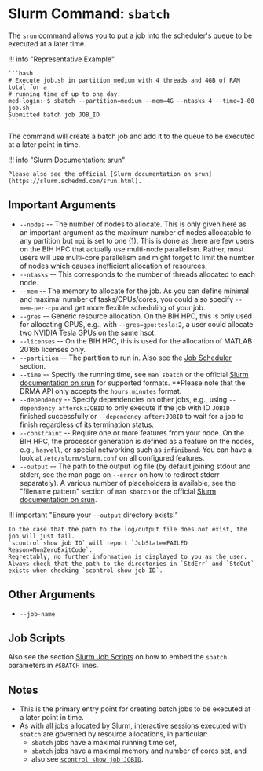 # Slurm Command: `sbatch`

The `srun` command allows you to put a job into the scheduler's queue to be executed at a later time.

!!! info "Representative Example"

    ```bash
    # Execute job.sh in partition medium with 4 threads and 4GB of RAM total for a
    # running time of up to one day.
    med-login:~$ sbatch --partition=medium --mem=4G --ntasks 4 --time=1-00 job.sh
    Submitted batch job JOB_ID
    ```

The command will create a batch job and add it to the queue to be executed at a later point in time.

!!! info "Slurm Documentation: srun"

    Please also see the official [Slurm documentation on srun](https://slurm.schedmd.com/srun.html).

## Important Arguments

- `--nodes`
    -- The number of nodes to allocate.
    This is only given here as an important argument as the maximum number of nodes allocatable to any partition but `mpi` is set to one (1).
    This is done as there are few users on the BIH HPC that actually use multi-node paralleilsm.
    Rather, most users will use multi-core parallelism and might forget to limit the number of nodes which causes inefficient allocation of resources.
- `--ntasks`
    -- This corresponds to the number of threads allocated to each node.
- `--mem`
    -- The memory to allocate for the job.
    As you can define minimal and maximal number of tasks/CPUs/cores, you could also specify `--mem-per-cpu` and get more flexible scheduling of your job.
- `--gres`
    -- Generic resource allocation.
    On the BIH HPC, this is only used for allocating GPUS, e.g., with `--gres=gpu:tesla:2`, a user could allocate two NVIDIA Tesla GPUs on the same hsot.
- `--licenses`
    -- On the BIH HPC, this is used for the allocation of MATLAB 2016b licenses only.
- `--partition`
    -- The partition to run in.
    Also see the [Job Scheduler](../overview/job-scheduler.md) section.
- `--time`
    -- Specify the running time, see `man sbatch` or the official [Slurm documentation on srun](https://slurm.schedmd.com/srun.html) for supported formats.
    **Please note that the DRMA API only accepts the `hours:minutes` format.
- `--dependency`
    -- Specify dependencies on other jobs, e.g., using `--dependency afterok:JOBID` to only execute if the job with ID `JOBID` finished successfully or `--dependency after:JOBID` to wait for a job to finish regardless of its termination status.
- `--constraint`
    -- Require one or more features from your node.
    On the BIH HPC, the processor generation is defined as a feature on the nodes, e.g., `haswell`, or special networking such as `infiniband`.
    You can have a look at `/etc/slurm/slurm.conf` on all configured features.
- `--output`
    -- The path to the output log file (by default joining stdout and stderr, see the man page on `--error` on how to redirect stderr separately).
    A various number of placeholders is available, see the "filename pattern" section of `man sbatch` or the official [Slurm documentation on srun](https://slurm.schedmd.com/srun.html).

!!! important "Ensure your `--output` directory exists!"

    In the case that the path to the log/output file does not exist, the job will just fail.
    `scontrol show job ID` will report `JobState=FAILED Reason=NonZeroExitCode`.
    Regrettably, no further information is displayed to you as the user.
    Always check that the path to the directories in `StdErr` and `StdOut` exists when checking `scontrol show job ID`.

## Other Arguments

- `--job-name`

## Job Scripts

Also see the section [Slurm Job Scripts](job-scripts.md) on how to embed the `sbatch` parameters in `#SBATCH` lines.

## Notes

- This is the primary entry point for creating batch jobs to be executed at a later point in time.
- As with all jobs allocated by Slurm, interactive sessions executed with `sbatch` are governed by resource allocations, in particular:
    - `sbatch` jobs have a maximal running time set,
    - `sbatch` jobs have a maximal memory and number of cores set, and
    -  also see [`scontrol show job JOBID`](commands-scontrol.md).
